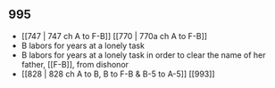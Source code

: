 ## 995
- [[747 | 747 ch A to F-B]] [[770 | 770a ch A to F-B]] 
- B labors for years at a lonely task
- B labors for years at a lonely task in order to clear the name of her father, [[F-B]], from dishonor
- [[828 | 828 ch A to B, B to F-B &amp; B-5 to A-5]] [[993]] 

